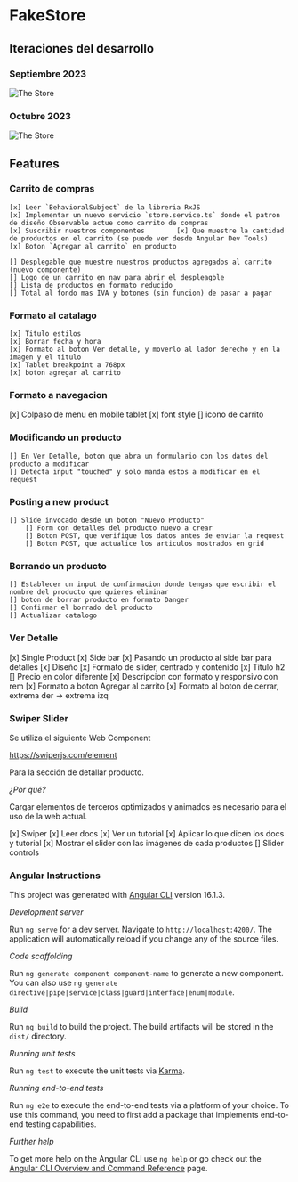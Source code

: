 # FakeStore

## Iteraciones del desarrollo
### Septiembre 2023
![The Store]('./../src/assets/screenshots/The__Store_sept18.png')

### Octubre 2023
![The Store]('./../src/assets/screenshots/The__Store_oct5.png')

## Features

### Carrito de compras
    [x] Leer `BehavioralSubject` de la libreria RxJS
    [x] Implementar un nuevo servicio `store.service.ts` donde el patron de diseño Observable actue como carrito de compras
    [x] Suscribir nuestros componentes        [x] Que muestre la cantidad de productos en el carrito (se puede ver desde Angular Dev Tools)
    [x] Boton `Agregar al carrito` en producto

    [] Desplegable que muestre nuestros productos agregados al carrito (nuevo componente)
    [] Logo de un carrito en nav para abrir el despleagble
    [] Lista de productos en formato reducido
    [] Total al fondo mas IVA y botones (sin funcion) de pasar a pagar

### Formato al catalago
    [x] Titulo estilos
    [x] Borrar fecha y hora
    [x] Formato al boton Ver detalle, y moverlo al lador derecho y en la imagen y el titulo
    [x] Tablet breakpoint a 768px
    [x] boton agregar al carrito

### Formato a navegacion
 [x] Colpaso de menu en mobile tablet
 [x] font style
 [] icono de carrito

### Modificando un producto
    [] En Ver Detalle, boton que abra un formulario con los datos del producto a modificar
    [] Detecta input "touched" y solo manda estos a modificar en el request

### Posting a new product
    [] Slide invocado desde un boton "Nuevo Producto"
        [] Form con detalles del producto nuevo a crear
        [] Boton POST, que verifique los datos antes de enviar la request
        [] Boton POST, que actualice los articulos mostrados en grid

### Borrando un producto
    [] Establecer un input de confirmacion donde tengas que escribir el nombre del producto que quieres eliminar
    [] boton de borrar producto en formato Danger
    [] Confirmar el borrado del producto
    [] Actualizar catalogo

### Ver Detalle
[x] Single Product
    [x] Side bar
    [x] Pasando un producto al side bar para detalles
    [x] Diseño
        [x] Formato de slider, centrado y contenido
        [x] Titulo h2
        [] Precio en color diferente
        [x] Descripcion con formato y responsivo con rem
        [x] Formato a boton Agregar al carrito
        [x]  Formato al boton de cerrar, extrema der -> extrema izq  

### Swiper Slider

Se utiliza el siguiente Web Component

https://swiperjs.com/element

Para la sección de detallar producto.

*¿Por qué?*

Cargar elementos de terceros optimizados y animados es necesario para el uso de la web actual.

[x] Swiper
    [x] Leer docs
    [x] Ver un tutorial
    [x] Aplicar lo que dicen los docs y tutorial
    [x] Mostrar el slider con las imágenes de cada productos
    [] Slider controls

### Angular Instructions

This project was generated with [Angular CLI](https://github.com/angular/angular-cli) version 16.1.3.

*Development server*

Run `ng serve` for a dev server. Navigate to `http://localhost:4200/`. The application will automatically reload if you change any of the source files.

*Code scaffolding*

Run `ng generate component component-name` to generate a new component. You can also use `ng generate directive|pipe|service|class|guard|interface|enum|module`.

 *Build*

Run `ng build` to build the project. The build artifacts will be stored in the `dist/` directory.

 *Running unit tests*

Run `ng test` to execute the unit tests via [Karma](https://karma-runner.github.io).

 *Running end-to-end tests*

Run `ng e2e` to execute the end-to-end tests via a platform of your choice. To use this command, you need to first add a package that implements end-to-end testing capabilities.

*Further help*

To get more help on the Angular CLI use `ng help` or go check out the [Angular CLI Overview and Command Reference](https://angular.io/cli) page.
